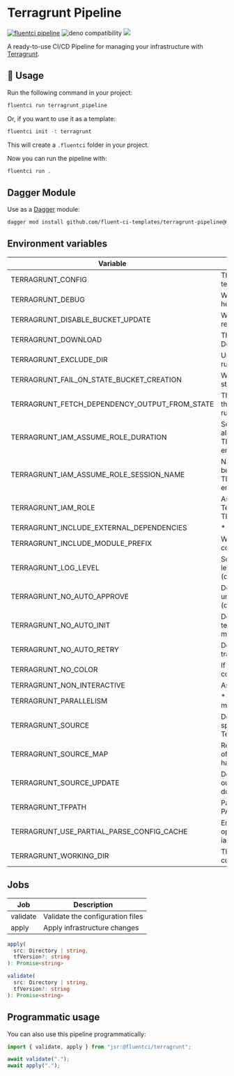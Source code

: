 # Terragrunt Pipeline

[![fluentci pipeline](https://img.shields.io/badge/dynamic/json?label=pkg.fluentci.io&labelColor=%23000&color=%23460cf1&url=https%3A%2F%2Fapi.fluentci.io%2Fv1%2Fpipeline%2Fterragrunt_pipeline&query=%24.version)](https://pkg.fluentci.io/terragrunt_pipeline)
![deno compatibility](https://shield.deno.dev/deno/^1.37)
[![](https://img.shields.io/codecov/c/gh/fluent-ci-templates/terragrunt-pipeline)](https://codecov.io/gh/fluent-ci-templates/terragrunt-pipeline)

A ready-to-use CI/CD Pipeline for managing your infrastructure with [Terragrunt](https://terragrunt.gruntwork.io/).

## 🚀 Usage

Run the following command in your project:

```bash
fluentci run terragrunt_pipeline
```

Or, if you want to use it as a template:

```bash
fluentci init -t terragrunt
```

This will create a `.fluentci` folder in your project.

Now you can run the pipeline with:

```bash
fluentci run .
```

## Dagger Module

Use as a [Dagger](https://dagger.io) module:

```bash
dagger mod install github.com/fluent-ci-templates/terragrunt-pipeline@mod
```


## Environment variables

| Variable                    | Description                                        |
| --------------------------- | -------------------------------------------------- |
| TERRAGRUNT_CONFIG           | The path to the Terragrunt config file. Default is terragrunt.hcl.          |
| TERRAGRUNT_DEBUG            | Write terragrunt-debug.tfvars to working folder to help root-cause issues.                                  |
| TERRAGRUNT_DISABLE_BUCKET_UPDATE | When this flag is set Terragrunt will not update the remote state bucket. |
| TERRAGRUNT_DOWNLOAD | The path where to download Terraform code. Default is .terragrunt-cache in the working directory. |
| TERRAGRUNT_EXCLUDE_DIR | Unix-style glob of directories to exclude when running *-all commands. |
| TERRAGRUNT_FAIL_ON_STATE_BUCKET_CREATION | When this flag is set Terragrunt will fail if the remote state bucket needs to be created. |
|  TERRAGRUNT_FETCH_DEPENDENCY_OUTPUT_FROM_STATE | The option fetchs dependency output directly from the state file instead of init dependencies and running terraform on them. |
| TERRAGRUNT_IAM_ASSUME_ROLE_DURATION | Session duration for IAM Assume Role session. Can also be set via the TERRAGRUNT_IAM_ASSUME_ROLE_DURATION environment variable. |
| TERRAGRUNT_IAM_ASSUME_ROLE_SESSION_NAME | Name for the IAM Assummed Role session. Can also be set via TERRAGRUNT_IAM_ASSUME_ROLE_SESSION_NAME environment variable. |
| TERRAGRUNT_IAM_ROLE | Assume the specified IAM role before executing Terraform. Can also be set via the TERRAGRUNT_IAM_ROLE environment variable. |
| TERRAGRUNT_INCLUDE_EXTERNAL_DEPENDENCIES | *-all commands will include external dependencies |
| TERRAGRUNT_INCLUDE_MODULE_PREFIX | When this flag is set output from Terraform sub-commands is prefixed with module path. |
| TERRAGRUNT_LOG_LEVEL | Sets the logging level for Terragrunt. Supported levels: panic, fatal, error, warn, info, debug, trace. (default: info) |
| TERRAGRUNT_NO_AUTO_APPROVE | Don't automatically append -auto-approve to the underlying Terraform commands run with 'run-all'. (default: true) |
| TERRAGRUNT_NO_AUTO_INIT |  Don't automatically run 'terraform init' during other terragrunt commands. You must run 'terragrunt init' manually. (default: true) |
| TERRAGRUNT_NO_AUTO_RETRY | Don't automatically re-run command in case of transient errors. (default: true) |
| TERRAGRUNT_NO_COLOR | If specified, Terragrunt output won't contain any color. |
| TERRAGRUNT_NON_INTERACTIVE | Assume "yes" for all prompts. |
| TERRAGRUNT_PARALLELISM |  *-all commands parallelism set to at most N modules (default: 2147483647) |
| TERRAGRUNT_SOURCE | Download Terraform configurations from the specified source into a temporary folder, and run Terraform in that temporary folder.  |
| TERRAGRUNT_SOURCE_MAP | Replace any source URL (including the source URL of a config pulled in with dependency blocks) that has root source with dest. |
| TERRAGRUNT_SOURCE_UPDATE | Delete the contents of the temporary folder to clear out any old, cached source code before downloading new source code into it. |
| TERRAGRUNT_TFPATH | Path to the Terraform binary. Default is terraform (on PATH). (default: terraform) |
| TERRAGRUNT_USE_PARTIAL_PARSE_CONFIG_CACHE | Enables caching of includes during partial parsing operations. Will also be used for the --terragrunt-iam-role option if provided. |
| TERRAGRUNT_WORKING_DIR | The path to the Terraform templates. Default is current directory. |

## Jobs

| Job       | Description                            |
| --------- | -------------------------------------- |
| validate  | Validate the configuration files       |
| apply     | Apply infrastructure changes          |

```typescript
apply(
  src: Directory | string,
  tfVersion?: string
): Promise<string>

validate(
  src: Directory | string,
  tfVersion?: string
): Promise<string>
```

## Programmatic usage

You can also use this pipeline programmatically:

```ts
import { validate, apply } from "jsr:@fluentci/terragrunt";

await validate(".");
await apply(".");
```

